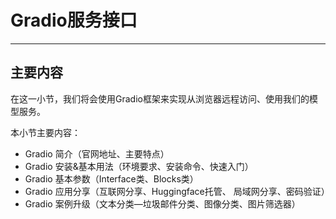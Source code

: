 # Gradio服务接口

---

## 主要内容

在这一小节，我们将会使用Gradio框架来实现从浏览器远程访问、使用我们的模型服务。

本小节主要内容：

* Gradio 简介（官网地址、主要特点）
* Gradio 安装&基本用法（环境要求、安装命令、快速入门）
* Gradio 基本参数（Interface类、Blocks类）
* Gradio 应用分享（互联网分享、Huggingface托管、 局域网分享、密码验证）
* Gradio 案例升级（文本分类—垃圾邮件分类、图像分类、图片筛选器）

